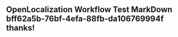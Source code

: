 <properties
ms.topic="hero-topic"
ms.test1="hero-topic"
ms.test2="test"/>

## OpenLocalization Workflow Test MarkDown bff62a5b-76bf-4efa-88fb-da106769994f thanks!
